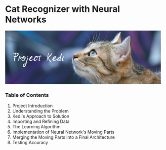 # Cat Recognizer with Neural Networks

![](https://github.com/harisrab/Project_Kedi/blob/master/images/KediBanner.png)

### Table of Contents

1. Project Introduction
2. Understanding the Problem
3. Kedi's Approach to Solution
4. Importing and Refining Data
5. The Learning Algorithm
6. Implementation of Neural Network's Moving Parts
7. Merging the Moving Parts into a Final Architecture
8. Testing Accuracy
